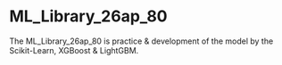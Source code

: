 # ML_Library_26ap_80

The ML_Library_26ap_80 is practice &amp; development of the model by the Scikit-Learn, XGBoost &amp; LightGBM.
